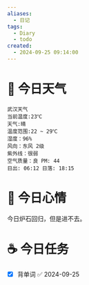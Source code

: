 ```yaml
---
aliases:
  - 日记
tags:
  - Diary
  - todo
created:
  - 2024-09-25 09:14:00
---
```

# 🌅 今日天气

``` 
武汉天气
当前温度:23℃
天气:晴
温度范围:22 ~ 29℃
湿度：96%
风向：东风 2级
紫外线：很弱
空气质量：良 PM: 44
日出: 06:12 日落: 18:15
```

# 🍋 今日心情

今日炉石回归，但是进不去。

# ☕ 今日任务

- [x] 背单词 ✅ 2024-09-25


